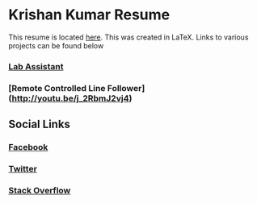 # Krishan Kumar Resume

This resume is located [here](https://github.com/kanhaji/Krishan_Kumar_Resume).
This was created in LaTeX.
Links to various projects can be found below

### [Lab Assistant](https://www.github.com/kanhaji/LabAssistant)

### [Remote Controlled Line Follower] (http://youtu.be/j_2RbmJ2vj4)

## Social Links

### [Facebook](https://www.facebook.com/krishan.kk.r4)
### [Twitter](http://twitter.com/krisshh_uchiha)
### [Stack Overflow](https://stackoverflow.com/users/8543493/kanha-ji)
